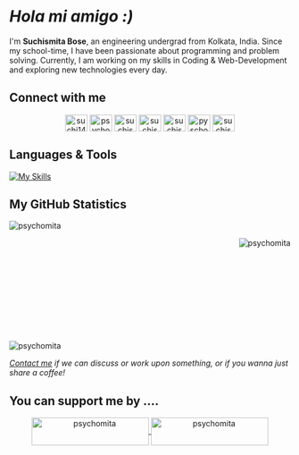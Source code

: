 # *Hola mi amigo :)*
I'm **Suchismita Bose**, an engineering undergrad from Kolkata, India. Since my school-time, I have been passionate about programming and problem solving. Currently, I am working on my skills in Coding & Web-Development and exploring new technologies every day.

## Connect with me
<p align="center">
<a href="https://fb.com/suchi1429" target="blank"><img align="center" src="https://raw.githubusercontent.com/rahuldkjain/github-profile-readme-generator/master/src/images/icons/Social/facebook.svg" alt="suchi1429" height="30" width="40" /></a>
<a href="https://instagram.com/psychomita" target="blank"><img  align="center" src="https://raw.githubusercontent.com/rahuldkjain/github-profile-readme-generator/master/src/images/icons/Social/instagram.svg" alt="psychomita" height="30" width="40" /></a>
<a href="https://linkedin.com/in/suchismita-connects" target="blank"><img align="center" src="https://raw.githubusercontent.com/rahuldkjain/github-profile-readme-generator/master/src/images/icons/Social/linked-in-alt.svg" alt="suchismita-connects" height="30" width="40" /></a>
<a href="https://www.codechef.com/users/suchismita29" target="blank"><img align="center" src="https://cdn.jsdelivr.net/npm/simple-icons@3.1.0/icons/codechef.svg" alt="suchismita29" height="30" width="40" /></a>
<a href="https://www.hackerrank.com/suchismitabose29" target="blank"><img align="center" src="https://raw.githubusercontent.com/rahuldkjain/github-profile-readme-generator/master/src/images/icons/Social/hackerrank.svg" alt="suchismitabose29" height="30" width="40" /></a>
<a href="https://www.leetcode.com/pyschomita" target="blank"><img align="center" src="https://raw.githubusercontent.com/rahuldkjain/github-profile-readme-generator/master/src/images/icons/Social/leet-code.svg" alt="pyschomita" height="30" width="40" /></a>
<a href="https://auth.geeksforgeeks.org/user/suchismitfnd2" target="blank"><img align="center" src="https://raw.githubusercontent.com/rahuldkjain/github-profile-readme-generator/master/src/images/icons/Social/geeks-for-geeks.svg" alt="suchismitfnd2" height="30" width="40" /></a>
</p>

## Languages & Tools
[![My Skills](https://skillicons.dev/icons?i=c,cpp,java,python,html,css,js,vscode)](https://skillicons.dev)
## My GitHub Statistics
<p><img align="center" src="https://github-readme-stats.vercel.app/api?username=psychomita&show_icons=true&locale=en" alt="psychomita" /></p>

<p><img align="right" src="https://github-readme-streak-stats.herokuapp.com/?user=psychomita&" alt="psychomita" /></p>

<br><br><br><br><br><br><br><br><br><br>

<p align="left"> <img src="https://komarev.com/ghpvc/?username=psychomita&label=Profile%20views&color=0e75b6&style=flat" alt="psychomita" /> </p>


*[Contact me](mailto:suchismitabose29@gmail.com) if we can discuss or work upon something, or if you wanna just share a coffee!*

## You can support me by ....
<p align="center"><a href="https://www.buymeacoffee.com/psychomita"> <img align="center" src="https://cdn.buymeacoffee.com/buttons/v2/default-yellow.png" height="50" width="210" alt="psychomita" /></a><a href="https://ko-fi.com/psychomita"> <img align="center" src="https://cdn.ko-fi.com/cdn/kofi3.png?v=3" height="50" width="210" alt="psychomita" /></a></p><br><br>
